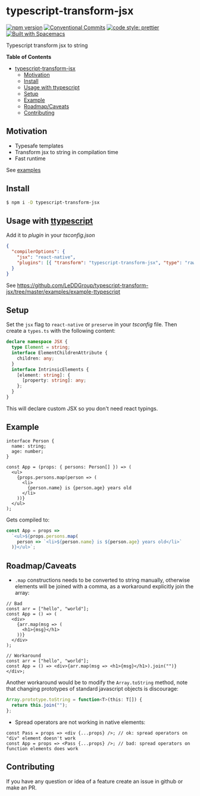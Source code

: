 # typescript-transform-jsx

[![npm version](https://img.shields.io/npm/v/typescript-transform-jsx.svg)](https://www.npmjs.com/package/typescript-transform-jsx)
[![Conventional Commits](https://img.shields.io/badge/Conventional%20Commits-1.0.0-yellow.svg)](https://conventionalcommits.org)
[![code style: prettier](https://img.shields.io/badge/code_style-prettier-ff69b4.svg?style=flat-square)](https://github.com/prettier/prettier)
[![Built with Spacemacs](https://cdn.rawgit.com/syl20bnr/spacemacs/442d025779da2f62fc86c2082703697714db6514/assets/spacemacs-badge.svg)](http://spacemacs.org)

Typescript transform jsx to string

**Table of Contents**

- [typescript-transform-jsx](#typescript-transform-jsx)
  - [Motivation](#motivation)
  - [Install](#install)
  - [Usage with ttypescript](#usage-with-ttypescripthttpsgithubcomcevekttypescript)
  - [Setup](#setup)
  - [Example](#example)
  - [Roadmap/Caveats](#roadmapcaveats)
  - [Contributing](#contributing)

## Motivation

- Typesafe templates
- Transform jsx to string in compilation time
- Fast runtime

See [examples](https://github.com/LeDDGroup/typescript-transform-jsx/tree/master/examples)

## Install

```sh
$ npm i -D typescript-transform-jsx
```

## Usage with [ttypescript](https://github.com/cevek/ttypescript/)

Add it to _plugin_ in your _tsconfig.json_

```json
{
  "compilerOptions": {
    "jsx": "react-native",
    "plugins": [{ "transform": "typescript-transform-jsx", "type": "raw" }]
  }
}
```

See https://github.com/LeDDGroup/typescript-transform-jsx/tree/master/examples/example-ttypescript

## Setup

Set the `jsx` flag to `react-native` or `preserve` in your _tsconfig_ file. Then create a `types.ts` with the following content:

```ts
declare namespace JSX {
  type Element = string;
  interface ElementChildrenAttribute {
    children: any;
  }
  interface IntrinsicElements {
    [element: string]: {
      [property: string]: any;
    };
  }
}
```

This will declare custom JSX so you don't need react typings.

## Example

```tsx
interface Person {
  name: string;
  age: number;
}

const App = (props: { persons: Person[] }) => (
  <ul>
    {props.persons.map(person => (
      <li>
        {person.name} is {person.age} years old
      </li>
    ))}
  </ul>
);
```

Gets compiled to:

```js
const App = props =>
  `<ul>${props.persons.map(
    person => `<li>${person.name} is ${person.age} years old</li>`
  )}</ul>`;
```

## Roadmap/Caveats

- `.map` constructions needs to be converted to string manually, otherwise elements will be joined with a comma, as a workaround explicitly join the array:

```tsx
// Bad
const arr = ["hello", "world"];
const App = () => (
  <div>
    {arr.map(msg => (
      <h1>{msg}</h1>
    ))}
  </div>
);

// Workaround
const arr = ["hello", "world"];
const App = () => <div>{arr.map(msg => <h1>{msg}</h1>).join("")}</div>;
```

Another workaround would be to modify the `Array.toString` method, note that changing prototypes of standard javascript objects is discourage:

```ts
Array.prototype.toString = function<T>(this: T[]) {
  return this.join("");
};
```

- Spread operators are not working in native elements:

```tsx
const Pass = props => <div {...props} />; // ok: spread operators on "div" element doesn't work
const App = props => <Pass {...props} />; // bad: spread operators on function elements does work
```

## Contributing

If you have any question or idea of a feature create an issue in github or make an PR.
